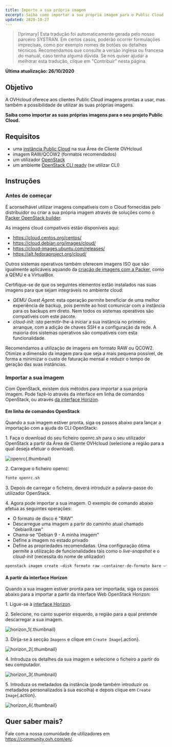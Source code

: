 ```yaml
---
title: Importe a sua própria imagem
excerpt: Saiba como importar a sua própria imagem para o Public Cloud
updated: 2020-10-27
---
```


> [!primary]
> Esta tradução foi automaticamente gerada pelo nosso parceiro SYSTRAN. Em certos casos, poderão ocorrer formulações imprecisas, como por exemplo nomes de botões ou detalhes técnicos. Recomendamos que consulte a versão inglesa ou francesa do manual, caso tenha alguma dúvida. Se nos quiser ajudar a melhorar esta tradução, clique em "Contribuir" nesta página.
>

**Última atualização: 26/10/2020**

## Objetivo

A OVHcloud oferece aos clientes Public Cloud imagens prontas a usar, mas também a possibilidade de utilizar as suas próprias imagens.

**Saiba como importar as suas próprias imagens para o seu projeto Public Cloud.**

## Requisitos

- uma [instância Public Cloud](/pages/platform/public-cloud/public-cloud-first-steps#3o-passo-criacao-de-uma-instancia/) na sua Área de Cliente OVHcloud
- imagem RAW/QCOW2 (formatos recomendados) 
- um utilizador [OpenStack](/pages/platform/public-cloud/create_and_delete_a_user) 
- um ambiente [OpenStack CLI ready](/pages/platform/public-cloud/prepare_the_environment_for_using_the_openstack_api) (se utilizar CLI)

## Instruções

### Antes de começar

É aconselhável utilizar imagens compatíveis com o Cloud fornecidas pelo distribuidor ou criar a sua própria imagem através de soluções como o [Packer OpenStack builder](/pages/platform/public-cloud/create_image_from_existing_image_with_packer).

As imagens cloud compatíveis estão disponíveis aqui:

- https://cloud.centos.org/centos/
- https://cloud.debian.org/images/cloud/
- https://cloud-images.ubuntu.com/releases/
- https://alt.fedoraproject.org/cloud/

Outros sistemas operativos também oferecem imagens ISO que são igualmente aplicáveis aquando da [criação de imagens com a Packer](https://www.packer.io/docs/builders), como a QEMU e a VirtualBox.

Certifique-se de que os seguintes elementos estão instalados nas suas imagens para que sejam integráveis no ambiente cloud:

- *QEMU Guest Agent*\: esta operação permite beneficiar de uma melhor experiência de backup, pois permite ao host comunicar com a instância para os backups em direto. Nem todos os sistemas operativos são compatíveis com este pacote.
- *cloud-init*\: isto permitir-lhe-á iniciar a sua instância no primeiro arranque, com a adição de chaves SSH e a configuração da rede. A maioria dos sistemas operativos são compatíveis com esta funcionalidade.

Recomendamos a utilização de imagens em formato RAW ou QCOW2. Otimize a dimensão da imagem para que seja a mais pequena possível, de forma a minimizar o custo de faturação mensal e reduzir o tempo de geração das suas instâncias.

### Importar a sua imagem

Com OpenStack, existem dois métodos para importar a sua própria imagem. Pode fazê-lo através da interface em linha de comandos OpenStack, ou através [da interface Horizon](https://horizon.cloud.ovh.net/auth/login/).

#### Em linha de comandos OpenStack

Quando a sua imagem estiver pronta, siga os passos abaixo para lançar a importação com a ajuda do CLI OpenStack:

1\. Faça o download do seu ficheiro openrc.sh para o seu utilizador OpenStack a partir da Área de Cliente OVHcloud (selecione a região para a qual deseja efetuar o download).

![openrc](images/openrc_file.png){.thumbnail}

2\. Carregue o ficheiro openrc:

```sh
fonte openrc.sh
```

3\. Depois de carregar o ficheiro, deverá introduzir a palavra-passe do utilizador OpenStack.

4\. Agora pode importar a sua imagem. O exemplo de comando abaixo efetua as seguintes operações:

- O formato de disco é "RAW"
- Descarregue uma imagem a partir do caminho atual chamado "debian9.raw"
- Chama-se "Debian 9 - A minha imagem"
- Define a imagem no estado privado
- Define as propriedades recomendadas. Uma configuração ótima permite a utilização de funcionalidades tais como o *live-snapshot* e o *cloud-init* (necessita do nome de utilizador)

```sh
openstack imagem create —disk formato raw —container-de-formato bare —file debian9.raw "Debian 9 - A minha imagem" —private —property distribution=debian —property hw_disk_bus=scsi —property hw_scsi_model=virtio-scsi —property hw_qemu_guest_agent=yagent; es —property image_original_user=debian
```

#### A partir da interface Horizon

Quando a sua imagem estiver pronta para ser importada, siga os passos abaixo para a importar a partir da interface Web OpenStack Horizon:

1\. Ligue-se à [interface Horizon](https://horizon.cloud.ovh.net/auth/login/).

2\. Selecione, no canto superior esquerdo, a região para a qual pretende descarregar a sua imagem.

![horizon_1](images/horizon_1.png){.thumbnail}

3\. Dirija-se à secção `Imagens` e clique em `Create Image`{.action}.

![horizon_2](images/horizon_2.png){.thumbnail}

4\. Introduza os detalhes da sua imagem e selecione o ficheiro a partir do seu computador.

![horizon_3](images/horizon_3.png){.thumbnail}

5\. Introduza os metadados da instância (pode também introduzir os metadados personalizados à sua escolha) e depois clique em `Create Image`{.action}.

![horizon_4](images/horizon_4.png){.thumbnail}

## Quer saber mais?

Fale com a nossa comunidade de utilizadores em <https://community.ovh.com/en/>.
